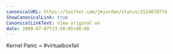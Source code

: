 ```yaml
---
canonicalURL: https://twitter.com/jmjordan/status/2514078774
ShowCanonicalLink: true
CanonicalLinkText: View original on
date: 2009-07-07T13:50:05+00:00
---
```

Kernel Panic = #virtualboxfail